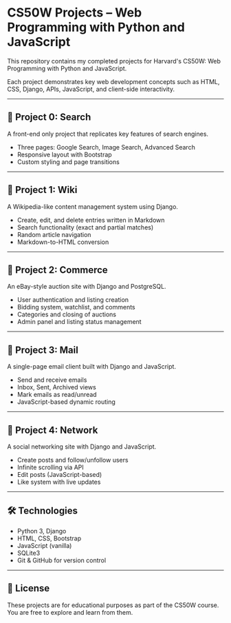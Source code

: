 # CS50W Projects – Web Programming with Python and JavaScript

This repository contains my completed projects for Harvard's CS50W: Web Programming with Python and JavaScript.

Each project demonstrates key web development concepts such as HTML, CSS, Django, APIs, JavaScript, and client-side interactivity.

---

## 📁 Project 0: Search

A front-end only project that replicates key features of search engines.

- Three pages: Google Search, Image Search, Advanced Search
- Responsive layout with Bootstrap
- Custom styling and page transitions

---

## 📁 Project 1: Wiki

A Wikipedia-like content management system using Django.

- Create, edit, and delete entries written in Markdown
- Search functionality (exact and partial matches)
- Random article navigation
- Markdown-to-HTML conversion

---

## 📁 Project 2: Commerce

An eBay-style auction site with Django and PostgreSQL.

- User authentication and listing creation
- Bidding system, watchlist, and comments
- Categories and closing of auctions
- Admin panel and listing status management

---

## 📁 Project 3: Mail

A single-page email client built with Django and JavaScript.

- Send and receive emails
- Inbox, Sent, Archived views
- Mark emails as read/unread
- JavaScript-based dynamic routing

---

## 📁 Project 4: Network

A social networking site with Django and JavaScript.

- Create posts and follow/unfollow users
- Infinite scrolling via API
- Edit posts (JavaScript-based)
- Like system with live updates

---

## 🛠️ Technologies

- Python 3, Django
- HTML, CSS, Bootstrap
- JavaScript (vanilla)
- SQLite3
- Git & GitHub for version control

---

## 📜 License

These projects are for educational purposes as part of the CS50W course. You are free to explore and learn from them.

